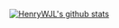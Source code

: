[![HenryWJL's github stats](https://github-readme-stats.vercel.app/api?username=HenryWJL)](https://github.com/HenryWJL/github-readme-stats)
